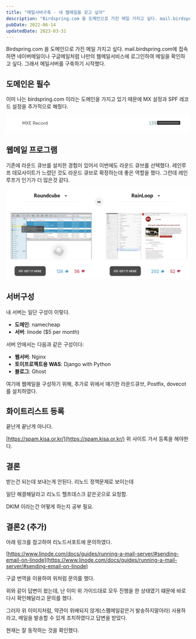 ```yaml
---
title: "메일서버구축 - 내 웹메일을 갖고 싶어"
description: "Birdspring.com 을 도메인으로 가진 메일 가지고 싶다. mail.birdspring.com에 접속하면 네이버메일이나 구글메일처럼 나만의 웹메일서비스에 로그인하여 메일을 확인하고 싶다. 그래서 메일서버를 구축하기 시작했다."
pubDate: 2022-06-14
updatedDate: 2023-03-31
---
```


Birdspring.com 을 도메인으로 가진 메일 가지고 싶다. mail.birdspring.com에 접속하면 네이버메일이나 구글메일처럼 나만의 웹메일서비스에 로그인하여 메일을 확인하고 싶다. 그래서 메일서버를 구축하기 시작했다.

## 도메인은 필수

이미 나는 birdspring.com 이라는 도메인을 가지고 있기 때문에 MX 설정과 SPF 레코드 설정을 추가적으로 해줬다.

![가려도 다 아나?ㅎㅎ](/content/images/2022/06/-----------2021-03-17-------12.53.06.png)

## 웹메일 프로그램

기존에 라운드 큐브를 설치한 경험이 있어서 이번에도 라운드 큐브를 선택했다. 레인루프 데모사이트가 느렸던 것도 라운드 큐브로 확정하는데 좋은 역할을 했다. 그런데 레인루프가 인기가 더 많은것 같다.

![출처: Slant](/content/images/2022/06/-----------2021-03-17-------12.59.35.png)

## 서버구성

내 서버는 일단 구성이 이렇다.

- **도메인**: namecheap
- **서버**: linode ($5 per month)

서버 안에서는 다음과 같은 구성이다:

- **웹서버**: Nginx
- **토이프로젝트용 WAS**: Django with Python
- **블로그**: Ghost

여기에 웹메일을 구성하기 위해, 추가로 위에서 얘기한 라운드큐브, Postfix, dovecot 를 설치하였다.

## 화이트리스트 등록

끝난게 끝난게 아니다.

[https://spam.kisa.or.kr/](https://spam.kisa.or.kr/) 위 사이트 가서 등록을 해야한다.

## 결론

받는건 되는데 보내는게 안된다. 리노드 정책문제로 보이는데

일단 해결해달라고 리노드 헬프데스크 같은곳으로 요청함.

DKIM 이라는건 어떻게 하는지 공부 필요.

## 결론2 (추가)

아래 링크를 참고하여 리노드서포트에 문의하였다.

[https://www.linode.com/docs/guides/running-a-mail-server/#sending-email-on-linode](https://www.linode.com/docs/guides/running-a-mail-server/#sending-email-on-linode)

구글 번역을 이용하여 위처럼 문의를 했다.

위와 같이 답변이 왔는데, 난 이미 위 가이드대로 모두 진행을 한 상태였기 떄문에 바로 다시 확인해달라고 문의를 했다.

그러자 위 이미지처럼, 약관이 위배되지 않게(스팸메일같은거 발송하지말아라) 사용하라고, 메일을 발송할 수 있게 조치하였다고 답변을 받았다.

현재는 잘 동작하는 것을 확인했다.